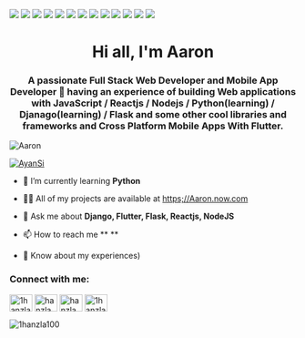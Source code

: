 
![](https://img.shields.io/badge/Code-JavaScript-informational?style=flat&logo=javascript&logoColor=white&color=2bbc8a)
![](https://img.shields.io/badge/Code-Reactjs-informational?style=flat&logo=react&logoColor=white&color=2bbc8a)
![](https://img.shields.io/badge/Code-Node.js-informational?style=flat&logo=node.js&logoColor=white&color=2bbc8a)
![](https://img.shields.io/badge/Code-Python-informational?style=flat&logo=python&logoColor=white&color=2bbc8a)
![](https://img.shields.io/badge/Code-Flask-informational?style=flat&logo=flask&logoColor=white&color=2bbc8a)
![](https://img.shields.io/badge/Code-Django-informational?style=flat&logo=django&logoColor=white&color=2bbc8a)
![](https://img.shields.io/badge/Code-Flutter-informational?style=flat&logo=flutter&logoColor=white&color=2bbc8a)
![](https://img.shields.io/badge/Tools-PostgreSQl-informational?style=flat&logo=PostgreSQl&logoColor=white&color=2bbc8a)
![](https://img.shields.io/badge/Tools-MongoDB-informational?style=flat&logo=MongoDB&logoColor=white&color=2bbc8a)
![](https://img.shields.io/badge/Tools-Heroku-informational?style=flat&logo=heroku&logoColor=white&color=2bbc8a)
![](https://img.shields.io/badge/Tools-Git-informational?style=flat&logo=Git&logoColor=white&color=2bbc8a)
![](https://img.shields.io/badge/Tools-Docker-informational?style=flat&logo=Docker&logoColor=white&color=2bbc8a)
![](https://img.shields.io/badge/Tools-Postman-informational?style=flat&logo=postman&logoColor=white&color=2bbc8a)

<h1 align="center">Hi all, I'm Aaron</h1>

<h3 align="center">A passionate Full Stack Web Developer and Mobile App Developer 🚀 having an experience of building Web applications with JavaScript / Reactjs / Nodejs / Python(learning) / Djanago(learning) / Flask and some other cool libraries and frameworks and Cross Platform Mobile Apps With Flutter.</h3>


<p align="left"> <img src="https://komarev.com/ghpvc/?username=Aaron&label=Profile%20views&color=0e75b6&style=flat" alt="Aaron" /> </p>

<p align="left"> <a href="https://github.com/ryo-ma/github-profile-trophy"><img src="https://github-profile-trophy.vercel.app/?username=AyanSi" alt="AyanSi" /></a> </p>

- 🌱 I’m currently learning **Python**

- 👨‍💻 All of my projects are available at [https;//Aaron.now.com](https://Aaron.now.sh)

- 💬 Ask me about **Django, Flutter, Flask, Reactjs, NodeJS**

- 📫 How to reach me ** **

- 📄 Know about my experiences)

<h3 align="left">Connect with me:</h3>
<p align="left">
<a href="https://twitter.com/" target="blank"><img align="center" src="https://cdn.jsdelivr.net/npm/simple-icons@3.0.1/icons/twitter.svg" alt="1hanzla100" height="30" width="40" /></a>
<a href="https://www.linkedin.com/" target="blank"><img align="center" src="https://cdn.jsdelivr.net/npm/simple-icons@3.0.1/icons/linkedin.svg" alt="hanzla" height="30" width="40" /></a>
<a href="https://web.facebook.com" target="blank"><img align="center" src="https://cdn.jsdelivr.net/npm/simple-icons@3.0.1/icons/facebook.svg" alt="hanzla tauqeer" height="30" width="40" /></a>
<a href="https://instagram.com" target="blank"><img align="center" src="https://cdn.jsdelivr.net/npm/simple-icons@3.0.1/icons/instagram.svg" alt="1hanzla100" height="30" width="40" /></a>
</p>

<p><img align="left" src="https://github-readme-stats.vercel.app/api/top-langs?username=1hanzla100&show_icons=true&locale=en&layout=compact" alt="1hanzla100" /></p>

